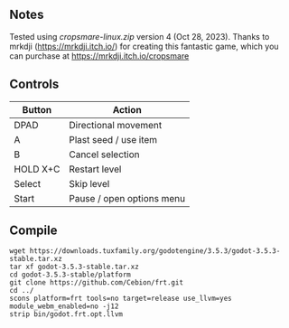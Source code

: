 ## Notes

Tested using *cropsmare-linux.zip* version 4 (Oct 28, 2023). Thanks to mrkdji (https://mrkdji.itch.io/) for creating this fantastic game, which you can purchase at https://mrkdji.itch.io/cropsmare


## Controls

| Button   | Action                    |
| -------- | ------------------------- |
| DPAD     | Directional movement      |
| A        | Plast seed / use item     |
| B        | Cancel selection          |
| HOLD X+C | Restart level             |
| Select   | Skip level                |
| Start    | Pause / open options menu |


## Compile

```shell
wget https://downloads.tuxfamily.org/godotengine/3.5.3/godot-3.5.3-stable.tar.xz  
tar xf godot-3.5.3-stable.tar.xz  
cd godot-3.5.3-stable/platform  
git clone https://github.com/Cebion/frt.git  
cd ../  
scons platform=frt tools=no target=release use_llvm=yes module_webm_enabled=no -j12  
strip bin/godot.frt.opt.llvm
```

